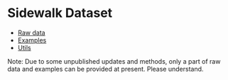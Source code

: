 # Sidewalk Dataset
* [Raw data](https://www.jianguoyun.com/p/DW8tOtMQ4Pj6CBjR7MoD)
* [Examples](https://www.jianguoyun.com/p/DcTIa04Q4Pj6CBj18MoD)
* [Utils](https://www.jianguoyun.com/p/DUco-34Q4Pj6CBjZ7MoD)  
  
    
Note: Due to some unpublished updates and methods, only a part of raw data and examples can be provided at present. Please understand.
